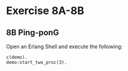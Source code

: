 # Exercise 8A-8B

## 8B Ping-ponG

Open an Erlang Shell and execute the following:

```shell
c(demo).
demo:start_two_proc(3).
```
